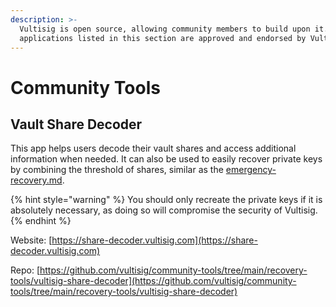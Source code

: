 ```yaml
---
description: >-
  Vultisig is open source, allowing community members to build upon it. All
  applications listed in this section are approved and endorsed by Vultisig.
---
```


# Community Tools

## Vault Share Decoder

This app helps users decode their vault shares and access additional information when needed. It can also be used to easily recover private keys by combining the threshold of shares, similar as the [emergency-recovery.md](../threshold-signature-scheme/emergency-recovery.md "mention").

{% hint style="warning" %}
You should only recreate the private keys if it is absolutely necessary, as doing so will compromise the security of Vultisig.
{% endhint %}

Website: [https://share-decoder.vultisig.com](https://share-decoder.vultisig.com)

Repo: [https://github.com/vultisig/community-tools/tree/main/recovery-tools/vultisig-share-decoder](https://github.com/vultisig/community-tools/tree/main/recovery-tools/vultisig-share-decoder)
